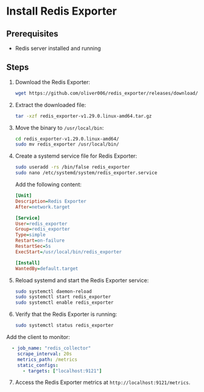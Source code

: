 # Install Redis Exporter

## Prerequisites
- Redis server installed and running

## Steps

1. Download the Redis Exporter:
    ```bash
    wget https://github.com/oliver006/redis_exporter/releases/download/v1.29.0/redis_exporter-v1.29.0.linux-amd64.tar.gz
    ```

2. Extract the downloaded file:
    ```bash
    tar -xzf redis_exporter-v1.29.0.linux-amd64.tar.gz
    ```

3. Move the binary to `/usr/local/bin`:
    ```bash
    cd redis_exporter-v1.29.0.linux-amd64/
    sudo mv redis_exporter /usr/local/bin/
    ```

4. Create a systemd service file for Redis Exporter:
    ```bash
    sudo useradd -rs /bin/false redis_exporter
    sudo nano /etc/systemd/system/redis_exporter.service
    ```

    Add the following content:
    ```ini
    [Unit]
    Description=Redis Exporter
    After=network.target

    [Service]
    User=redis_exporter
    Group=redis_exporter
    Type=simple
    Restart=on-failure
    RestartSec=5s
    ExecStart=/usr/local/bin/redis_exporter

    [Install]
    WantedBy=default.target
    ```

5. Reload systemd and start the Redis Exporter service:
    ```bash
    sudo systemctl daemon-reload
    sudo systemctl start redis_exporter
    sudo systemctl enable redis_exporter
    ```

6. Verify that the Redis Exporter is running:
    ```bash
    sudo systemctl status redis_exporter
    ```
Add the client to monitor:

```yaml
  - job_name: "redis_collector"
    scrape_interval: 20s
    metrics_path: /metrics
    static_configs:
      - targets: ["localhost:9121"]
```

7. Access the Redis Exporter metrics at `http://localhost:9121/metrics`.
